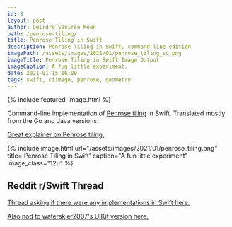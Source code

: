 ```yaml
---
id: 8
layout: post
author: Deirdre Saoirse Moen
path: /penrose-tiling/
title: Penrose Tiling in Swift
description: Penrose Tiling in Swift, command-line edition
imagePath: /assets/images/2021/01/penrose_tiling_sq.png
imageTitle: Penrose Tiling in Swift Image Output
imageCaption: A fun little experiment.
date: 2021-01-15 16:09
tags: swift, ciimage, penrose, geometry
---
```

{% include featured-image.html %}

Command-line implementation of [Penrose tiling](https://rosettacode.org/wiki/Penrose_tiling) in Swift. Translated mostly from the Go and Java versions.

[Great explainer on Penrose tiling.](https://preshing.com/20110831/penrose-tiling-explained/)

{% include image.html url="/assets/images/2021/01/penrose_tiling.png" title='Penrose Tiling in Swift' caption="A fun little experiment" image_class="12u" %}

## Reddit r/Swift Thread

[Thread asking if there were any implementations in Swift here.](https://www.reddit.com/r/swift/comments/kwdj38/does_anyone_know_if_swifts_version_of_penrose/)

[Also nod to waterskier2007's UIKit version here.](https://gist.github.com/waterskier2007/4584bdd4c0b2f3f90e765b9a50747e48)

